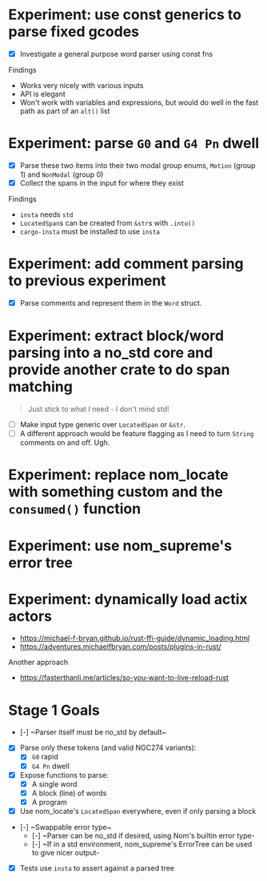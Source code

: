 # Experiment: use const generics to parse fixed gcodes

- [x] Investigate a general purpose word parser using const fns

Findings

- Works very nicely with various inputs
- API is elegant
- Won't work with variables and expressions, but would do well in the fast path as part of an `alt()` list

# Experiment: parse `G0` and `G4 Pn` dwell

- [x] Parse these two items into their two modal group enums, `Motion` (group 1) and `NonModal` (group 0)
- [x] Collect the spans in the input for where they exist

Findings

- `insta` needs `std`
- `LocatedSpan`s can be created from `&str`s with `.into()`
- `cargo-insta` must be installed to use `insta`

# Experiment: add comment parsing to previous experiment

- [x] Parse comments and represent them in the `Word` struct.

# Experiment: extract block/word parsing into a no_std core and provide another crate to do span matching

> Just stick to what _I_ need - I don't mind std!

- [ ] Make input type generic over `LocatedSpan` or `&str`.
- [ ] A different approach would be feature flagging as I need to turn `String` comments on and off. Ugh.

# Experiment: replace nom_locate with something custom and the `consumed()` function

# Experiment: use nom_supreme's error tree

# Experiment: dynamically load actix actors

- <https://michael-f-bryan.github.io/rust-ffi-guide/dynamic_loading.html>
- <https://adventures.michaelfbryan.com/posts/plugins-in-rust/>

Another approach

- <https://fasterthanli.me/articles/so-you-want-to-live-reload-rust>

# Stage 1 Goals

- [-] ~Parser itself must be no_std by default~
- [x] Parse only these tokens (and valid NGC274 variants):
  - [x] `G0` rapid
  - [x] `G4 Pn` dwell
- [x] Expose functions to parse:
  - [x] A single word
  - [x] A block (line) of words
  - [x] A program
- [x] Use nom_locate's `LocatedSpan` everywhere, even if only parsing a block
- [-] ~Swappable error type~
  - [-] ~Parser can be no_std if desired, using Nom's builtin error type-
  - [-] ~If in a std environment, nom_supreme's ErrorTree can be used to give nicer output-
- [x] Tests use `insta` to assert against a parsed tree
